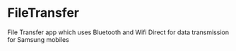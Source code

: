 # FileTransfer
File Transfer app which uses Bluetooth and Wifi Direct for data transmission for Samsung mobiles
